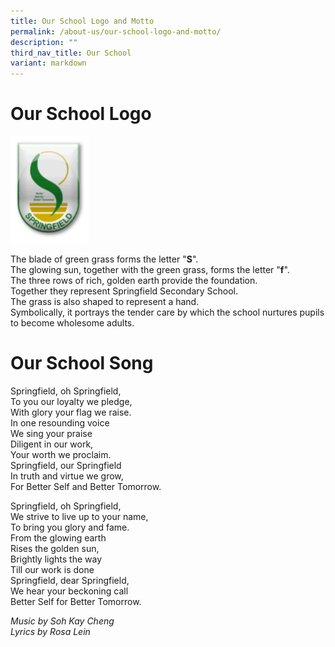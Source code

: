 ```yaml
---
title: Our School Logo and Motto
permalink: /about-us/our-school-logo-and-motto/
description: ""
third_nav_title: Our School
variant: markdown
---
```

# **Our School Logo**

<img src="/images/sfss-logo.png" style="width:25%">

  
The blade of green grass forms the letter "**S**".  
The glowing sun, together with the green grass, forms the letter "**f**".   
The three rows of rich, golden earth provide the foundation.    
Together they represent Springfield Secondary School.    
The grass is also shaped to represent a hand.     
Symbolically, it portrays the tender care by which the school nurtures pupils to become&nbsp;wholesome adults.

  

# **Our School Song**

Springfield, oh Springfield,   
To you our loyalty we pledge,   
With glory your flag we raise.   
In one resounding voice    
We sing your praise    
Diligent in our work,      
Your worth we proclaim.    
Springfield, our Springfield     
In truth and virtue we grow,     
For Better Self and Better Tomorrow.

Springfield, oh Springfield,   
We strive to live up to your name,    
To bring you glory and fame.    
From the glowing earth   
Rises the golden sun,   
Brightly lights the way    
Till our work is done     
Springfield, dear Springfield,   
We hear your beckoning call   
Better Self for Better Tomorrow.


*Music by Soh Kay Cheng   
Lyrics by Rosa Lein*